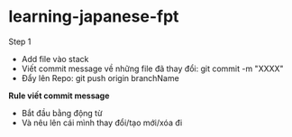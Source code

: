 # learning-japanese-fpt

Step 1
- Add file vào stack
- Viết commit message về những file đã thay đổi: git commit -m "XXXX"
- Đẩy lên Repo: git push origin branchName

**Rule viết commit message**
- Bắt đầu bằng động từ
- Và nêu lên cái mình thay đổi/tạo mới/xóa đi